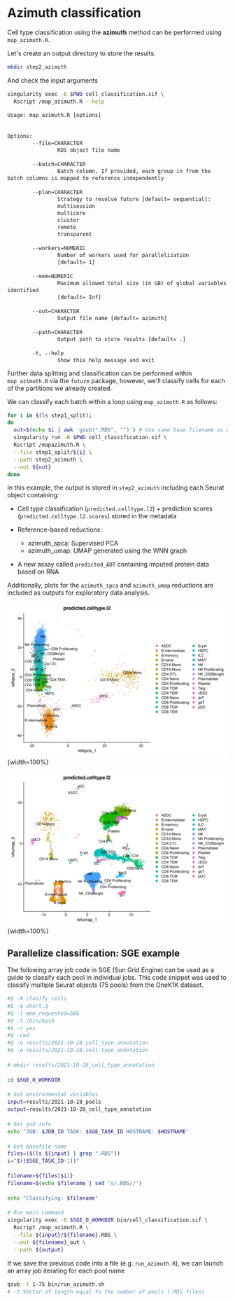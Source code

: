 # Azimuth classification

Cell type classification using the **azimuth** method can be performed using
`map_azimuth.R`.

Let's create an output directory to store the results.


```bash
mkdir step2_azimuth
```

And check the input arguments


```bash
singularity exec -B $PWD cell_classification.sif \ 
  Rscript /map_azimuth.R --help
```


```
Usage: map_azimuth.R [options]


Options:
        --file=CHARACTER
                RDS object file name

        --batch=CHARACTER
                Batch column. If provided, each group in from the batch columns is mapped to reference independently

        --plan=CHARACTER
                Strategy to resolve future [default= sequential]:
                multisession
                multicore
                cluster
                remote
                transparent

        --workers=NUMERIC
                Number of workers used for parallelization
                [default= 1]

        --mem=NUMERIC
                Maximum allowed total size (in GB) of global variables identified
                [default= Inf]

        --out=CHARACTER
                Output file name [default= azimuth]

        --path=CHARACTER
                Output path to store results [default= .]

        -h, --help
                Show this help message and exit
```

Further data splitting and classification can be performed within `map_azimuth.R` 
via the `future` package, however, we'll classify cells for each of the partitions 
we already created. 


We can classify each batch within a loop using `map_azimuth.R` as follows:


```bash
for i in $(ls step1_split);
do
  out=$(echo $i | awk 'gsub(".RDS", "")') # Use same base filename as output
  singularity run -B $PWD cell_classification.sif \ 
  Rscript /mapazimuth.R \
  --file step1_split/${i} \
  --path step2_azimuth \
  --out ${out}
done
```

In this example, the output is stored in `step2_azimuth` including each 
Seurat object containing:

-   Cell type classification (`predicted.celltype.l2`) + prediction scores
    (`predicted.celltype.l2.scores`) stored in the metadata

-   Reference-based reductions:

    -   azimuth_spca: Supervised PCA
    -   azimuth_umap: UMAP generated using the WNN graph
    
-   A new assay called `predicted_ADT` containing imputed protein data based on
RNA

Additionally, plots for the `azimuth_spca` and `azimuth_umap` reductions are included
as outputs for exploratory data analysis.

![PCA embeddings projected onto the reference supervised PCA](_bookdown_files/spca.png){width=100%}

![Query dataset projected onto the reference UMAP](_bookdown_files/umap.png){width=100%}

## Parallelize classification: SGE example

The following array job code in SGE (Sun Grid Engine) can be used as a guide to 
classify each pool in individual jobs. This code snippet was used to
classify multiple Seurat objects (75 pools) from the OneK1K dataset. 


```bash
#$ -N clasify_cells
#$ -q short.q
#$ -l mem_requested=50G
#$ -S /bin/bash
#$ -r yes
#$ -cwd 
#$ -o results/2021-10-28_cell_type_annotation
#$ -e results/2021-10-28_cell_type_annotation

# mkdir results/2021-10-28_cell_type_annotation

cd $SGE_O_WORKDIR

# Set environmental variables
input=results/2021-10-28_pools
output=results/2021-10-28_cell_type_annotation

# Get job info
echo "JOB: $JOB_ID TASK: $SGE_TASK_ID HOSTNAME: $HOSTNAME"

# Get basefile name
files=($(ls ${input} | grep ".RDS"))
i="$(($SGE_TASK_ID-1))"

filename=${files[$i]}
filename=$(echo $filename | sed 's/.RDS//')

echo "Classifying: $filename"

# Run main command
singularity exec -B $SGE_O_WORKDIR bin/cell_classification.sif \
  Rscript /map_azimuth.R \
  --file ${input}/${filename}.RDS \
  --out ${filename}_out \
  --path ${output}
```

If we save the previous code into a file (e.g. `run_azimuth.R`), we can launch 
an array job iterating for each pool name


```bash
qsub -t 1-75 bin/run_azimuth.sh
# -t Vector of length equal to the number of pools (.RDS files)
```

